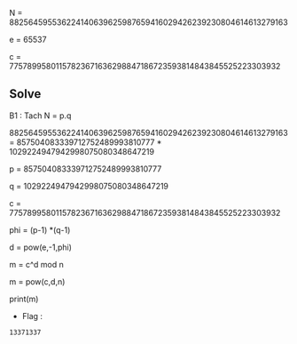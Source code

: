 N = 882564595536224140639625987659416029426239230804614613279163

e = 65537

c = 77578995801157823671636298847186723593814843845525223303932

## Solve

B1 : Tach N = p.q

882564595536224140639625987659416029426239230804614613279163 = 857504083339712752489993810777 * 1029224947942998075080348647219

p = 857504083339712752489993810777

q = 1029224947942998075080348647219

c = 77578995801157823671636298847186723593814843845525223303932

phi = (p-1) *(q-1)

d = pow(e,-1,phi)

m = c^d mod n

m = pow(c,d,n)

print(m)

- Flag :

`
13371337
`


